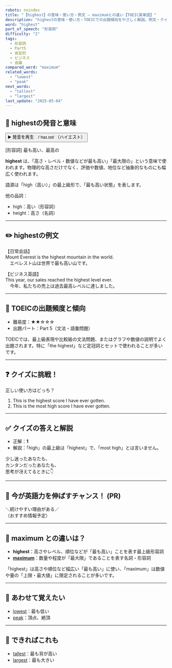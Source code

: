 ```yaml
---
robots: noindex
title: "【highest】の意味・使い方・例文 ― maximumとの違い【TOEIC英単語】"
description: "highestの意味・使い方・TOEICでの出題傾向をやさしく解説。例文・クイズ付きでmaximumとの違いもわかりやすく学べます。"
word: "highest"
part_of_speech: "形容詞"
difficulty: "2"
tags:
  - 形容詞
  - Part5
  - 肯定的
  - ビジネス
  - 会議
compared_word: "maximum"
related_words:
  - "lowest"
  - "peak"
next_words:
  - "tallest"
  - "largest"
last_update: "2025-05-04"
---
```


## 🔰 highestの発音と意味

<button class="play-audio" onclick="playTTS('highest')">
  <span class="play-audio-main">
    ▶️ 発音を再生　/ˈhaɪ.ɪst/
  </span>
  <span class="play-audio-sub">
    （ハイエスト）
  </span>
</button>

[形容詞] 最も高い、最高の

**highest** は、「高さ・レベル・数値などが最も高い」「最大限の」という意味で使われます。物理的な高さだけでなく、評価や数値、地位など抽象的なものにも幅広く使われます。

語源は「high（高い）」の最上級形で、「最も高い状態」を表します。

他の品詞：  
- high：高い（形容詞）
- height：高さ（名詞）

---

## ✏️ highestの例文

【日常会話】  
Mount Everest is the highest mountain in the world.  
　エベレスト山は世界で最も高い山です。

【ビジネス英語】  
This year, our sales reached the highest level ever.  
　今年、私たちの売上は過去最高レベルに達しました。

---

## 🎯 TOEICの出題頻度と傾向

- 難易度：★★☆☆☆
- 出題パート：Part 5（文法・語彙問題）

TOEICでは、最上級表現や比較級の文法問題、またはグラフや数値の説明でよく出題されます。特に「the highest」など定冠詞とセットで使われることが多いです。

---

## ❓ クイズに挑戦！

正しい使い方はどっち？

1. This is the highest score I have ever gotten.  
2. This is the most high score I have ever gotten.

---

## ✅ クイズの答えと解説

- 正解：**1**
- 解説：「high」の最上級は「highest」で、「most high」とは言いません。

少し迷ったあなたも、  
カンタンだったあなたも、  
思考が冴えてるときに👇️

---

## 🚀 今が英語力を伸ばすチャンス！ (PR)

<div class="info-center">
＼続けやすい理由がある／<br>  
（おすすめ情報予定）
</div>

---

## 🤔  maximum との違いは？

- **highest**：高さやレベル、順位などが「最も高い」ことを表す最上級形容詞
- **[maximum](/word/maximum/)**：数量や程度が「最大限」であることを表す名詞・形容詞

「highest」は高さや順位など幅広い「最も高い」に使い、「maximum」は数値や量の「上限・最大値」に限定されることが多いです。

---

## 🧩 あわせて覚えたい

- [lowest](/word/lowest/)：最も低い
- [peak](/word/peak/)：頂点、絶頂

---

## 📖 できればこれも

- [tallest](/word/tallest/)：最も背が高い
- [largest](/word/largest/)：最も大きい

<!-- cvid: aid15_bid49 -->
